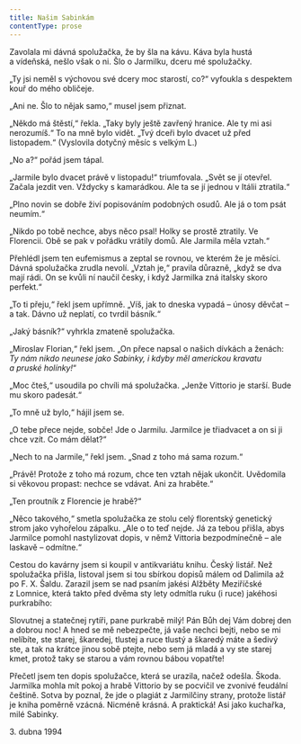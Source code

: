 ```yaml
---
title: Našim Sabinkám
contentType: prose
---
```


  

Zavolala mi dávná spolužačka, že by šla na kávu. Káva byla hustá a vídeňská, nešlo však o ni. Šlo o Jarmilku, dceru mé spolužačky.

„Ty jsi neměl s výchovou své dcery moc starostí, co?“ vyfoukla s despektem kouř do mého obličeje.

„Ani ne. Šlo to nějak samo,“ musel jsem přiznat.

„Někdo má štěstí,“ řekla. „Taky byly ještě zavřený hranice. Ale ty mi asi nerozumíš.“ To na mně bylo vidět. „Tvý dceři bylo dvacet už před listopadem.“ (Vyslovila dotyčný měsíc s velkým L.)

„No a?“ pořád jsem tápal.

„Jarmile bylo dvacet právě v listopadu!“ triumfovala. „Svět se jí otevřel. Začala jezdit ven. Vždycky s kamarádkou. Ale ta se jí jednou v Itálii ztratila.“

„Plno novin se dobře živí popisováním podobných osudů. Ale já o tom psát neumím.“

„Nikdo po tobě nechce, abys něco psal! Holky se prostě ztratily. Ve Florencii. Obě se pak v pořádku vrátily domů. Ale Jarmila měla vztah.“

Přehlédl jsem ten eufemismus a zeptal se rovnou, ve kterém že je měsíci. Dávná spolužačka zrudla nevolí. „Vztah je,“ pravila důrazně, „když se dva mají rádi. On se kvůli ní naučil česky, i když Jarmilka zná italsky skoro perfekt.“

„To ti přeju,“ řekl jsem upřímně. „Víš, jak to dneska vypadá – únosy děvčat – a tak. Dávno už neplatí, co tvrdil básník.“

„Jaký básník?“ vyhrkla zmateně spolužačka.

„Miroslav Florian,“ řekl jsem. „On přece napsal o našich dívkách a ženách: _Ty nám nikdo neunese jako Sabinky, i kdyby měl americkou kravatu a pruské holínky!_“

„Moc čteš,“ usoudila po chvíli má spolužačka. „Jenže Vittorio je starší. Bude mu skoro padesát.“

„To mně už bylo,“ hájil jsem se.

„O tebe přece nejde, sobče! Jde o Jarmilu. Jarmilce je třiadvacet a on si ji chce vzít. Co mám dělat?“

„Nech to na Jarmile,“ řekl jsem. „Snad z toho má sama rozum.“

„Právě! Protože z toho má rozum, chce ten vztah nějak ukončit. Uvědomila si věkovou propast: nechce se vdávat. Ani za hraběte.“

„Ten proutník z Florencie je hrabě?“

„Něco takového,“ smetla spolužačka ze stolu celý florentský genetický strom jako vyhořelou zápalku. „Ale o to teď nejde. Já za tebou přišla, abys Jarmilce pomohl nastylizovat dopis, v němž Vittoria bezpodmínečně – ale laskavě – odmítne.“

Cestou do kavárny jsem si koupil v antikvariátu knihu. Český listář. Než spolužačka přišla, listoval jsem si tou sbírkou dopisů málem od Dalimila až po F. X. Šaldu. Zarazil jsem se nad psaním jakési Alžběty Meziříčské z Lomnice, která takto před dvěma sty lety odmítla ruku (i ruce) jakéhosi purkrabího:

Slovutnej a statečnej rytíři, pane purkrabě milý! Pán Bůh dej Vám dobrej den a dobrou noc! A hned se mě nebezpečte, já vaše nechci bejti, nebo se mi nelíbíte, ste starej, škaredej, tlustej a ruce tlustý a škaredý máte a šedivý ste, a tak na krátce jinou sobě ptejte, nebo sem já mladá a vy ste starej kmet, protož taky se starou a vám rovnou bábou vopatřte!

Přečetl jsem ten dopis spolužačce, která se urazila, načež odešla. Škoda. Jarmilka mohla mít pokoj a hrabě Vittorio by se pocvičil ve zvonivé feudální češtině. Sotva by poznal, že jde o plagiát z Jarmilčiny strany, protože listář je kniha poměrně vzácná. Nicméně krásná. A praktická! Asi jako kuchařka, milé Sabinky.

3. dubna 1994
